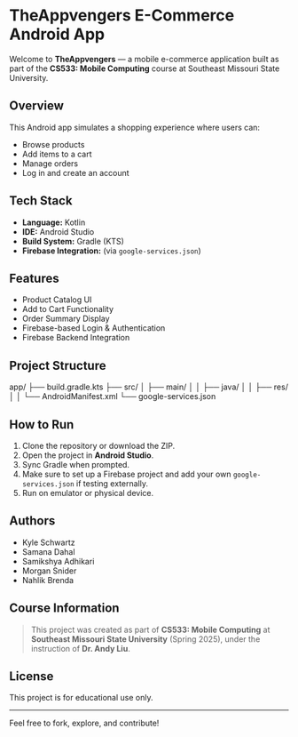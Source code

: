 #  TheAppvengers E-Commerce Android App

Welcome to **TheAppvengers** — a mobile e-commerce application built as part of the **CS533: Mobile Computing** course at Southeast Missouri State University.

##  Overview

This Android app simulates a shopping experience where users can:
- Browse products
- Add items to a cart
- Manage orders
- Log in and create an account

##  Tech Stack

- **Language:** Kotlin
- **IDE:** Android Studio
- **Build System:** Gradle (KTS)
- **Firebase Integration:** (via `google-services.json`)

##  Features

-  Product Catalog UI
-  Add to Cart Functionality
-  Order Summary Display
-  Firebase-based Login & Authentication
-  Firebase Backend Integration

##  Project Structure

 app/ ├── build.gradle.kts ├── src/ │ ├── main/ │ │ ├── java/ │ │ ├── res/ │ │ └── AndroidManifest.xml └── google-services.json


##  How to Run

1. Clone the repository or download the ZIP.
2. Open the project in **Android Studio**.
3. Sync Gradle when prompted.
4. Make sure to set up a Firebase project and add your own `google-services.json` if testing externally.
5. Run on emulator or physical device.

##  Authors

- Kyle Schwartz
- Samana Dahal  
- Samikshya Adhikari
- Morgan Snider
- Nahlik Brenda

##  Course Information

> This project was created as part of **CS533: Mobile Computing** at **Southeast Missouri State University** (Spring 2025), under the instruction of **Dr. Andy Liu**.

##  License

This project is for educational use only.

---

Feel free to fork, explore, and contribute!

